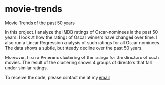 # movie-trends
Movie Trends of the past 50 years


In this project, I analyze the IMDB ratings of Oscar-nominees in the past 50 years. I look at how the ratings of Oscar winners have changed over time. I also run a Linear Regression analysis of such ratings for all Oscar nominees. The data shows a subtle, but steady decline over the past 50 years.


Moreover, I run a K-means clustering of the ratings for the directors of such movies. The result of the clustering shows 4 groups of directors that fall under similar ratings.

To receive the code, please contact me at my [email](https://nazilagundogdu.github.io/contact/)
